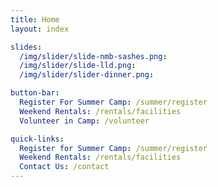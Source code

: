 ```yaml
---
title: Home
layout: index

slides:
  /img/slider/slide-nmb-sashes.png: 
  /img/slider/slide-lld.png: 
  /img/slider/slider-dinner.png: 

button-bar:
  Register For Summer Camp: /summer/register
  Weekend Rentals: /rentals/facilities
  Volunteer in Camp: /volunteer

quick-links:
  Register for Summer Camp: /summer/register
  Weekend Rentals: /rentals/facilities
  Contact Us: /contact
---
```

